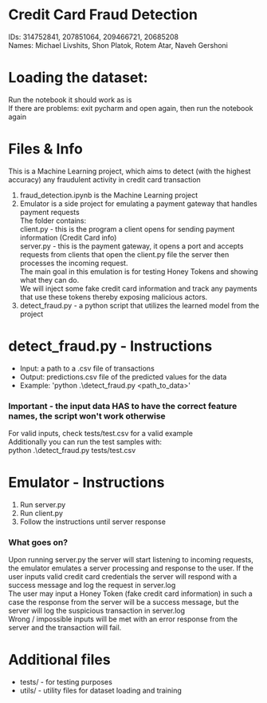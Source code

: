 # Credit Card Fraud Detection 
IDs: 314752841, 207851064, 209466721, 20685208 <br />
Names: Michael Livshits, Shon Platok, Rotem Atar, Naveh Gershoni

# Loading the dataset:
Run the notebook it should work as is <br />
If there are problems: exit pycharm and open again, then run the notebook again

# Files & Info
This is a Machine Learning project, which aims to detect (with the highest accuracy) any
fraudulent activity in credit card transaction

1. fraud_detection.ipynb is the Machine Learning project 
2. Emulator is a side project for emulating a payment gateway that handles payment requests <br /> The folder contains: <br /> client.py - this is the program a client opens for sending payment information (Credit Card info) <br /> server.py - this is the payment gateway, it opens a port and accepts requests from clients that open the client.py file the server then processes the incoming request. <br />
The main goal in this emulation is for testing Honey Tokens and showing what they can do. <br />
We will inject some fake credit card information and track any payments that use these tokens thereby exposing malicious actors.  
3. detect_fraud.py - a python script that utilizes the learned model from the project

# detect_fraud.py - Instructions
- Input: a path to a .csv file of transactions
- Output: predictions.csv file of the predicted values for the data
- Example: 'python .\detect_fraud.py <path_to_data>'

### Important - the input data HAS to have the correct feature names, the script won't work otherwise
For valid inputs, check tests/test.csv for a valid example <br />
Additionally you can run the test samples with: <br /> python .\detect_fraud.py tests/test.csv <br />

# Emulator - Instructions
1. Run server.py 
2. Run client.py
3. Follow the instructions until server response

### What goes on?
Upon running server.py the server will start listening to incoming requests, the emulator emulates a server processing and response to the user.
If the user inputs valid credit card credentials the server will respond with a success message and log the request in server.log <br />
The user may input a Honey Token (fake credit card information) in such a case the response from the server will be a success message, but the server will log the suspicious transaction in server.log <br />
Wrong / impossible inputs will be met with an error response from the server and the transaction will fail.

# Additional files
- tests/ - for testing purposes 
- utils/ - utility files for dataset loading and training